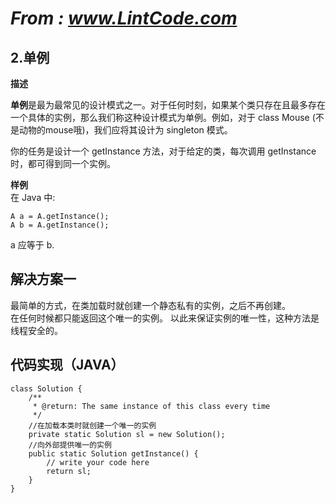 # *From : www.LintCode.com*
## 2.单例
**描述**
  
**单例**是最为最常见的设计模式之一。对于任何时刻，如果某个类只存在且最多存在一个具体的实例，那么我们称这种设计模式为单例。例如，对于 class Mouse (不是动物的mouse哦)，我们应将其设计为 singleton 模式。

你的任务是设计一个 getInstance 方法，对于给定的类，每次调用 getInstance 时，都可得到同一个实例。
  

**样例**  
在 Java 中:  

	A a = A.getInstance();
	A b = A.getInstance();
a 应等于 b.
 
## 解决方案一
最简单的方式，在类加载时就创建一个静态私有的实例，之后不再创建。  
在任何时候都只能返回这个唯一的实例。
以此来保证实例的唯一性，这种方法是线程安全的。  

## 代码实现（JAVA）
	
	class Solution {
	    /**
	     * @return: The same instance of this class every time
	     */
		//在加载本类时就创建一个唯一的实例
	    private static Solution sl = new Solution();
		//向外部提供唯一的实例
	    public static Solution getInstance() {
	        // write your code here
	        return sl;
	    }
	}